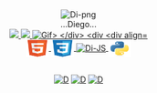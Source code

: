 <div align="center">
  <img align="center" alt="Di-png" height="90" src="https://github.com/DiegoVelosoS/DiegoVelosoS/assets/124423575/39357353-674f-47c0-80cd-4fce47eff597"></br>
  ...Diego...
</div>

<div align="center">
  <a href="https://github.com/DiegoVelosoS">
  <img height="120em"
    src="https://github-readme-stats.vercel.app/api?username=diegovelosos&show_icons=true&theme=gotham&include_all_commits=true&count_private=true"/>
  <img height="120em"
    src="https://github-readme-stats.vercel.app/api/top-langs/?username=DiegoVelosoS&layout=compact&langs_count=7&theme=gotham"/>
  <img height="140em"
      src="https://github.com/DiegoVelosoS/DiegoVelosoS/assets/124423575/1e507a44-fab1-4627-ad0f-1e11c58162c6" alt="Gif>
</div>

<div <div align="center"></br>
  <img align="center" alt="Di-HTML" height="30" width="40" src="https://raw.githubusercontent.com/devicons/devicon/master/icons/html5/html5-original.svg">
  <img align="center" alt="Di-CSS" height="30" width="40" src="https://raw.githubusercontent.com/devicons/devicon/master/icons/css3/css3-original.svg">
  <img align="center" alt="Di-JS" height="30" width="40" src="https://cdn.jsdelivr.net/gh/devicons/devicon/icons/javascript/javascript-original.svg">
  <img align="center" alt="Di-Python" height="30" width="40" src="https://raw.githubusercontent.com/devicons/devicon/master/icons/python/python-original.svg">
</div>

  ##

<div <div align="center">
  <a href="https://www.linkedin.com/in/diegovelosos/" target="_blank"><img align="center" alt="D" width="100" src="https://img.shields.io/badge/-LinkedIn-%230077B5?style=for-the-badge&logo=linkedin&logoColor=white" target="_blank"></a>
  <a href="mailto:admdiegoveloso@gmail.com"><img align="center" alt="D" width="100" src="https://img.shields.io/badge/Gmail-D14836?style=for-the-badge&logo=gmail&logoColor=white" target="_blank"></a>
  <a href="https://api.whatsapp.com/send?phone=5595991150093"><img align="center" alt="D" width="100" src="https://img.shields.io/badge/WhatsApp-25D366?style=for-the-badge&logo=whatsapp&logoColor=white" target="_blank"></a>
</div>

